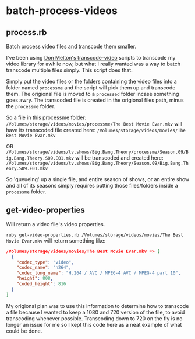 # batch-process-videos


## process.rb

Batch process video files and transcode them smaller.

I've been using [Don Melton's transcode-video](https://github.com/donmelton/video_transcoding) scripts to transcode my video library for awhile now, but what I really wanted was a way to batch transcode multiple files simply. This script does that.

Simply put the video files or the folders containing the video files into a folder named `processme` and the script will pick them up and transcode them. The origional file is moved to a `processed` folder incase something goes awry. The transcoded file is created in the origional files path, minus the `processme` folder.

So a file in this processme folder:
`/Volumes/storage/videos/movies/processme/The Best Movie Evar.mkv`
will have its transcoded file created here:
`/Volumes/storage/videos/movies/The Best Movie Evar.mkv`

OR
`/Volumes/storage/videos/tv.shows/Big.Bang.Theory/processme/Season.09/Big.Bang.Theory.S09.E01.mkv`
will be transcoded and created here:
`/Volumes/storage/videos/tv.shows/Big.Bang.Theory/Season.09/Big.Bang.Theory.S09.E01.mkv`

So 'queueing' up a single file, and entire season of shows, or an entire show and all of its seasons simply requires putting those files/folders inside a `processme` folder.

## get-video-properties

Will return a video file's video properties. 

`ruby get-video-properties.rb /Volumes/storage/videos/movies/The Best Movie Evar.mkv` will return something like:

``` json
/Volumes/storage/videos/movies/The Best Movie Evar.mkv => [
  {
    "codec_type": "video",
    "codec_name": "h264",
    "codec_long_name": "H.264 / AVC / MPEG-4 AVC / MPEG-4 part 10",
    "height": 808,
    "coded_height": 816
  }
]
```

My origional plan was to use this information to determine how to transcode a file because I wanted to keep a 1080 and 720 version of the file, to avoid transcoding whenever possible. Transcoding down to 720 on the fly is no longer an issue for me so I kept this code here as a neat example of what could be done.
